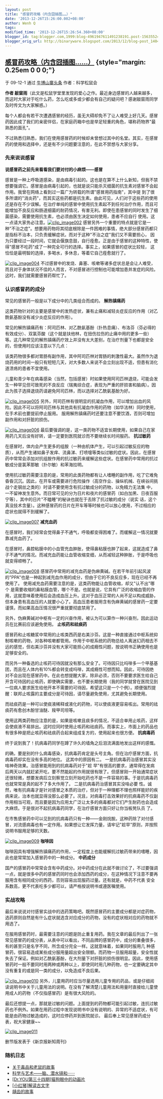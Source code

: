 ```yaml
---
layout: post
title: "感冒药攻略（内含囧插图……）"
date: '2013-12-26T15:26:00.002+08:00'
author: Wenh Q
tags:
modified_time: '2013-12-26T15:26:54.360+08:00'
blogger_id: tag:blogger.com,1999:blog-4961947611491238191.post-1563552423245055188
blogger_orig_url: http://binaryware.blogspot.com/2013/12/blog-post_1404.html
---
```


[感冒药攻略（内含囧插图……）](http://songshuhui.net/archives/23219.html) {style="margin: 0.25em 0 0 0;"}
-----------------------------------------------------------------------

于 09-12-1 通过 [牛博山寨头条](http://feed.bullog.org/) 作者：科学松鼠会


**作者 敲窗雨**（此文是松鼠学堂里发现的爱心之作。最近身边感冒的人越来越多，而这时大家对于吃什么药，怎么吃或多或少都会有自己的疑问吧？感谢敲窗雨同学及时传文为大家解惑。）


每个人都会有若干次遭遇感冒的经历，虽无大碍却免不了让人难受上好几天。感冒药因此成了我们的亲密伴侣，在家庭药箱中也是举足轻重的角色，堪称药物界"最熟悉的面孔"。

不过熟悉归熟悉，我们在使用感冒药的时候却未曾想过其中的名堂。其实，在感冒药的使用和选择中，还是有不少问题要注意的，在此不禁想与大家分享。

### **先来说说感冒**

**说感冒药之前先来看看我们要对付的小麻烦——感冒**

感冒是一种上呼吸道感染，是由病毒引起的。这也是在算不上什么新知，但我不禁想要强调它。感冒是由病毒引起的，也就是说只能杀灭细菌的抗生素对感冒不会起作用。我曾在网络上看到过一篇广为转载的所谓"感冒用药指南"，其中提
到了很多所谓的"消炎药"，而其实这些药都是抗生素。由此可见，人们对于这些药的使用还是存在不少误解。在治疗单纯的感冒中使用抗生素起不到任何治疗作用，而且可能增加不良反应和肠道细菌的耐药情况，有害无利。即使在患感冒的同时发生了细菌感染，需要使用抗生素，也必须由医生决定如何使用，患者不应自行
使用。这一点请大家务必注意。[![clip_image002](http://songshuhui.net/wp-content/uploads/2009/12/clip_image002_thumb1.jpg "clip_image002")](http://songshuhui.net/wp-content/uploads/2009/12/clip_image0021.jpg)
感冒另外一个重要的特点就是它是一
种"不治之症"。想要用药物将其彻底根除是一件困难的事情，绝大部分感冒药都只是指标不治本，只负责缓解症状。而对于这种"不治之症"我们又不需要担心，
因为只要经过一段时间，它就会偃旗息鼓，自行痊愈。正是由于感冒的这种特性，使得"感冒不吃药"成了一种完全可行的选择。事实上，如果感冒的症状比较轻，
这恰恰是最明智的选择，多喝水，多休息，等着它自己痊愈就行了。

[![clip_image004](http://songshuhui.net/wp-content/uploads/2009/12/clip_image004_thumb1.jpg "clip_image004")](http://songshuhui.net/wp-content/uploads/2009/12/clip_image0041.jpg)
不过感冒中的发烧、鼻塞、咳嗽等诸多症状总是会让人难受，而且对于身体状况不佳的人而言，不对感冒进行控制也可能增加患并发症的风险。这时，我们就需要感冒药帮忙了。

### **认识感冒药的成分**

常见的感冒药一般是以下成分中的几类组合而成的。
 **解热镇痛药**

这类药物针对的主要是感冒中的发热症状，兼有止痛和减轻炎症反应的作用（对乙酰氨基酚没有减少炎症反应的作用）。

常见的解热镇痛药有：阿司匹林、对乙酰氨基酚（扑热息痛）、布洛芬（芬必得的有效成分）、双氯芬酸（这个就是扶他林，在扭伤拉伤的止痛中用的更多一些）等。这几种常见的解热镇痛药疗效上并没有太大差别，在治疗剂量下也都是安全的，但使用时应该注意以下几点：

该类药物很多都对胃肠有副作用，其中阿司匹林对胃肠的刺激性最大。虽然作为退烧药用的时间一般只有短短几天，对大多数人来说不会立刻出现不适，但患有消化道溃疡的患者不宜使用。

儿童和青少年在病毒感染（当然，包括感冒）时如果使用阿司匹林退烧，可能会发生一种罕见但可致死的不良反应（瑞夷综合症，表现为严重的肝损害和脑病）。因此为孩子选择退烧药请避免阿司匹林，而以选择对乙酰氨基酚为好。

[![clip_image005](http://songshuhui.net/wp-content/uploads/2009/12/clip_image005_thumb.jpg "clip_image005")](http://songshuhui.net/wp-content/uploads/2009/12/clip_image005.jpg)
另外，阿司匹林有很明显的抗凝血作用，可以增加出血的风险。因此不可以将阿司匹林与其他具有抗凝血作用的药物（如华法林）同时使用，在手术前也要提前停止服用。
 服用解热镇痛药时还要注意不要饮酒，否则可增加副作用和对肝脏的损伤。

[![clip_image006](http://songshuhui.net/wp-content/uploads/2009/12/clip_image006_thumb1.jpg "clip_image006")](http://songshuhui.net/wp-content/uploads/2009/12/clip_image0061.jpg)
最后要强调的是，这一类药物不适宜长期使用，如果自己在家用药几天后没有好转，请一定要到医院就诊而不要继续长时间服药。
 **抗过敏药**

在感冒时，体内会产生更多的组胺（一种由机体产生，可以引起过敏反应的物质），从而产生诸如鼻子发痒、流鼻涕、打喷嚏等类似过敏的症状。因此，在感冒药中常常会添加对抗组胺作用的抗过敏药来缓解这些症状。在感冒药中常用的抗过敏成分是氯苯那敏（扑尔敏）和苯海拉明。

使用抗过敏药需要注意的是，常用的此类药物都有让人嗜睡的副作用，吃了它难免昏昏沉沉。因此，在开车或需要进行危险操作（高空作业、操纵机械、在峡谷间挑战个走钢丝之类的）时请不要使用含有抗过敏成分的药物，以免精力无法集
中，一不留神发生意外。而日常可见的分为日片和夜片的感冒药（如白加黑、日夜百服宁等），其中的日片"不瞌睡"的秘诀也就在于去除了抗过敏的成分（说实
话，这个真没技术含量）。这种感冒药的日片在开车等等时候也可以放心使用，不过相应的症状也就得不到缓解了。

[![clip_image007](http://songshuhui.net/wp-content/uploads/2009/12/clip_image007_thumb.jpg "clip_image007")](http://songshuhui.net/wp-content/uploads/2009/12/clip_image007.jpg)
**减充血药**

在感冒时，我们经常会觉得鼻子不通气，呼吸都变得困难了。而缓解这一情况就要靠减充血药了。

在感冒时，鼻腔粘膜中的小血管充血肿胀，使得鼻粘膜也肿了起来，这就造成了鼻子不通气的情况。而减充血药能让血管收缩变细，从而减轻这种肿胀，于是呼吸也就变得顺畅了。

[![clip_image008](http://songshuhui.net/wp-content/uploads/2009/12/clip_image008_thumb1.jpg "clip_image008")](http://songshuhui.net/wp-content/uploads/2009/12/clip_image0081.jpg)
感冒药中常用的减充血药是伪麻黄碱。在若干年前引起风波的"PPA"也是一种起到减充血作用的成分，但由于它的不良反应多，现在已经不再使用了。
 使用减充血药需要注意的是，这类药物能让血管收缩，却又"认不出"哪个
是需要收缩的鼻粘膜血管，哪个不是。也就是说，它具有广泛的收缩血管的作用，这就意味着使用后会造成血压上升。这对于血压正常的人尚不足以构成威胁，但本身患有高血压的人就要小心了。高血压患者服用含有伪麻黄碱的感冒药一定要谨慎，而如果高血压情况很严重就要彻底禁用了。

另外，伪麻黄碱对中枢有一定的兴奋作用，被认为可以算作一种兴奋剂，因此运动员在比赛前应该避免使用。
 **止咳药和祛痰药**

感冒药和止咳糖浆中常用的止咳类西药是右美沙芬。这是一种直接通过中枢系统抑制咳嗽的药物，对各种咳嗽都管用。作用于中枢系统的药物总给人离迷幻药相去不远的感觉，但右美沙芬并没有大家可能担心的成瘾性问题，按说明书正确使用也是足够安全的。

而另外一种备选的止咳药可待因就没有那么安全了。可待因只比吗啡多一个甲基基团，而且在人体内有10%都会转变成吗啡，其成瘾性可想而知。因此，可待因绝对不会出现在感冒药中。在此也想提醒大家，除非必须，否则不要要求医生给自己开含可待因的止咳药，即使确实需要，也不要长期使用（我的同学就曾在医院见到一位病人要求医生给他开本不需要的可待因，希望这只是一个个例）。顺便强烈提醒：联邦止咳露的主要成分是可待因，请尽量避免使用，尤其避免长期使用。

而祛痰药是一种可以使痰液稀释或液化的药物，可以使痰液更容易咳出。常用的祛痰药有愈创木酚甘油醚、羧甲司坦等。

使用这两类药物应注意的是，如果是咳嗽且痰多的情况，不适合单用止咳药，这样会使痰液不易排出。这时应同时使用止咳药和祛痰药。而事实上，市面上的药品也有很多种是把止咳药和祛痰药合起来组成复方的，使用起来也很方便。
 **抗病毒药**

终于说到我了！抗病毒药同学在蹲了许久的墙角之后泪流满面地发出这样的感慨。

的确，要是别的什么病毒感染，抗病毒药肯定是头号主角。但在治疗感冒方面，抗病毒药却实在没有多高的地位。
 这其中的原因有二。
 一是抗病毒药治感冒其实没啥神奇效果。治感冒能用到的抗病毒药对于"趁
早"有很高的要求，通常得在发病后两天以内就赶紧开吃，要不然能起的作用就很有限了。但感冒刚一开始通常症状还很轻微，想要发病后立刻察觉立刻开始吃药也不是一件容易的事。于是抗病毒药也就常常是真的起不了多大作用了。
 二是抗病毒药治感冒其实没啥必要
性。诚然，唯有抗病毒才是针对感冒之本质的治疗，但对于一种理都不理也照样能好的疾病来说，治本也就显得没那么必要了。况且，对病毒打击效果好的抗病毒药不仅副作用相当可观，而且要是因为应用太广泛让太多的病毒都对它们产生耐药也会造成大麻烦。于是很对不起抗病毒药同学，在治疗感冒方面只好让你当板凳队员
了。

在市售感冒药中可以见到的抗病毒药只有一种——金刚烷胺。这种药除了对付感冒，对流感病毒也有一定作用。如果想让它发挥力量，请牢记"趁早"原则，并按照说明书服用足够的天数。

[![clip_image009](http://songshuhui.net/wp-content/uploads/2009/12/clip_image009_thumb.jpg "clip_image009")](http://songshuhui.net/wp-content/uploads/2009/12/clip_image009.jpg)
**咖啡因**

咖啡因具有增强解热镇痛药的作用，一定程度上也能缓解抗过敏药带来的嗜睡，因此也是常常加入感冒药中的一种成分。
 **中药成分**

国产的感冒药中常常会含有中药成分。对中药成分在此就不做讨论了，不过要强调一点，就是很多中药的感冒药同时也会添加西药的成分，在这种情况下注意不要再服用含有相同成分的西药，否则容易出现服药过量。还有就是，中药不代表
安全系数高，更不代表吃多少都可以，请严格按说明书或遵医嘱使用。

### **实战攻略**

最后来说说对付感冒实战中的选药策略吧。既然感冒药的主要成分都是对症药物，选药原则自然是有什么症状就选含对应成分的药物，没有的症状相对应的药物就不用选了。

在服用感冒药时，最需要注意的问题是防止重复用药。我在文章的最后列出了一张常见感冒药的成分表，从表中可以看出，不同品牌的感冒药中，成分的重叠很多，有的甚至只是名字不同，所含成分完全一样。这就意味着，如果同时服用几
种感冒药，很容易造成某些成分服用量超出安全限额。而药物一旦服用超量，安全性就失去了保证。例如对乙酰氨基酚，在大剂量下对肝脏的损伤很明显。因此，使用感冒药时一般不要同时用两种或两种以上，即使同时用几种药物，也一定要确定其中没有重复的或是同一类的成分，以免造成不良后果。

[![clip_image010](http://songshuhui.net/wp-content/uploads/2009/12/clip_image010_thumb1.jpg "clip_image010")](http://songshuhui.net/wp-content/uploads/2009/12/clip_image0101.jpg)
另外，儿童用药时应当尽量选用儿童专用的药品，或是仔细阅读说明书中关于儿童用法的说明。在没有了解清楚儿童用法和用量时直接给儿童使用成人的药物（不仅指感冒药）是有很大风险的。

最后还想提一点，那就是过敏的问题。上面提到的药物都可能引起过敏，连抗过敏药也不例外。如果在用药过程中发现说明书中没有说明的、异常的不适症状，有可能是由药物过敏造成的，这时应停药并到医院就诊。
 最后奉上常见感冒药成分表，祝大家健康~~

[![clip_image011](http://songshuhui.net/wp-content/uploads/2009/12/clip_image011_thumb.jpg "clip_image011")](http://songshuhui.net/wp-content/uploads/2009/12/clip_image011.jpg)

删节版发表于《新京报新知周刊》

### 随机日志

-   [关于毒品和老鼠的故事](http://songshuhui.net/archives/34.html "关于毒品和老鼠的故事")
-   [科学与艺术——脑、潜水镜和······](http://songshuhui.net/archives/5832.html "科学与艺术——脑、潜水镜和······")
-   [[Dr.YOU第三十四期]猫狗眼中的动画片](http://songshuhui.net/archives/14998.html "[Dr.YOU第三十四期]猫狗眼中的动画片")
-   [[小红猪]解读古文字](http://songshuhui.net/archives/15646.html "[小红猪]解读古文字")
-   [龋齿的故事](http://songshuhui.net/archives/19017.html "龋齿的故事")
